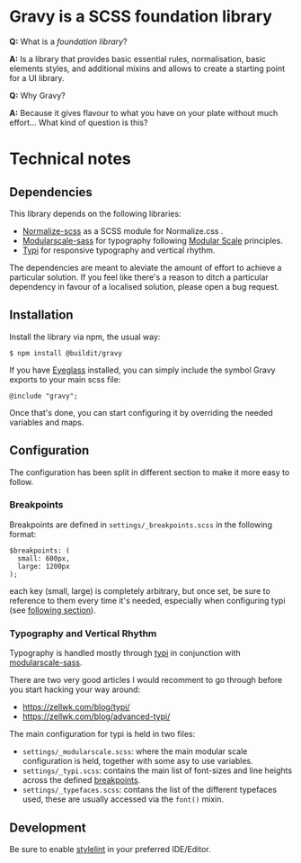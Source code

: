 # Gravy is a SCSS foundation library

**Q:** What is a _foundation library_?

**A:** Is a library that provides basic essential rules, normalisation, basic elements styles, and additional mixins and allows to create a starting point for a UI library.


**Q:** Why Gravy?

**A:** Because it gives flavour to what you have on your plate without much effort... What kind of question is this?

# Technical notes

## Dependencies

This library depends on the following libraries:

- [Normalize-scss](https://github.com/JohnAlbin/normalize-scss) as a SCSS module for Normalize.css .
- [Modularscale-sass](https://github.com/modularscale/modularscale-sass) for typography following [Modular Scale](http://modularscale.com) principles.
- [Typi](https://github.com/zellwk/typi) for responsive typography and vertical rhythm.

The dependencies are meant to aleviate the amount of effort to achieve a particular solution. If you feel like there's a reason to ditch a particular dependency in favour of a localised solution, please open a bug request.

## Installation

Install the library via npm, the usual way:

    $ npm install @buildit/gravy

If you have [Eyeglass](http://eyeglass.rocks) installed, you can simply include the symbol Gravy exports to your main scss file:

    @include "gravy";

Once that's done, you can start configuring it by overriding the needed variables and maps.

## Configuration

The configuration has been split in different section to make it more easy to follow.

### Breakpoints

Breakpoints are defined in `settings/_breakpoints.scss` in the following format:

    $breakpoints: (
      small: 600px,
      large: 1200px
    );

each key (small, large) is completely arbitrary, but once set, be sure to reference to them every time it's needed, especially when configuring typi (see [following section](#Typography_and_Vertical_Rhythm)).

### Typography and Vertical Rhythm

Typography is handled mostly through [typi](https://github.com/zellwk/typi) in conjunction with [modularscale-sass](https://github.com/modularscale/modularscale-sass).

There are two very good articles I would recomment to go through before you start hacking your way around:
 - <https://zellwk.com/blog/typi/>
 - <https://zellwk.com/blog/advanced-typi/>

 The main configuration for typi is held in two files:

 - `settings/_modularscale.scss`: where the main modular scale configuration is held, together with some asy to use variables.
 - `settings/_typi.scss`: contains the main list of font-sizes and line heights across the defined [breakpoints](#Breakpoints).
 - `settings/_typefaces.scss`: contans the list of the different typefaces used, these are usually accessed via the `font()` mixin.

## Development

Be sure to enable [stylelint](https://stylelint.io/) in your preferred IDE/Editor.
